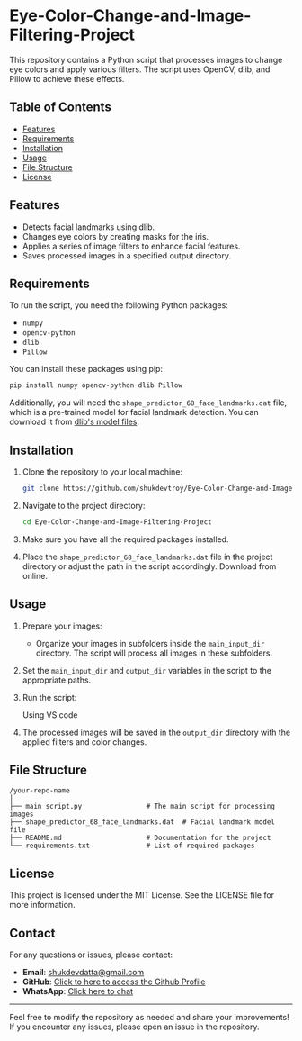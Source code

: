 # Eye-Color-Change-and-Image-Filtering-Project

This repository contains a Python script that processes images to change eye colors and apply various filters. The script uses OpenCV, dlib, and Pillow to achieve these effects.

## Table of Contents

- [Features](#features)
- [Requirements](#requirements)
- [Installation](#installation)
- [Usage](#usage)
- [File Structure](#file-structure)
- [License](#license)

## Features

- Detects facial landmarks using dlib.
- Changes eye colors by creating masks for the iris.
- Applies a series of image filters to enhance facial features.
- Saves processed images in a specified output directory.

## Requirements

To run the script, you need the following Python packages:

- `numpy`
- `opencv-python`
- `dlib`
- `Pillow`

You can install these packages using pip:

```bash
pip install numpy opencv-python dlib Pillow
```

Additionally, you will need the `shape_predictor_68_face_landmarks.dat` file, which is a pre-trained model for facial landmark detection. You can download it from [dlib's model files](http://dlib.net/files/).

## Installation

1. Clone the repository to your local machine:

   ```bash
   git clone https://github.com/shukdevtroy/Eye-Color-Change-and-Image-Filtering-Project.git
   ```

2. Navigate to the project directory:

   ```bash
   cd Eye-Color-Change-and-Image-Filtering-Project
   ```

3. Make sure you have all the required packages installed.

4. Place the `shape_predictor_68_face_landmarks.dat` file in the project directory or adjust the path in the script accordingly. Download from online.

## Usage

1. Prepare your images:
   - Organize your images in subfolders inside the `main_input_dir` directory. The script will process all images in these subfolders.

2. Set the `main_input_dir` and `output_dir` variables in the script to the appropriate paths.

3. Run the script:

   Using VS code

4. The processed images will be saved in the `output_dir` directory with the applied filters and color changes.

## File Structure

```
/your-repo-name
│
├── main_script.py                # The main script for processing images
├── shape_predictor_68_face_landmarks.dat  # Facial landmark model file
├── README.md                     # Documentation for the project
└── requirements.txt              # List of required packages
```

## License

This project is licensed under the MIT License. See the LICENSE file for more information. 

## Contact

For any questions or issues, please contact:

- **Email**: shukdevdatta@gmail.com
- **GitHub**: [Click to here to access the Github Profile](https://github.com/shukdevtroy)
- **WhatsApp**: [Click here to chat](https://wa.me/+8801719296601)

---

Feel free to modify the repository as needed and share your improvements! If you encounter any issues, please open an issue in the repository.
